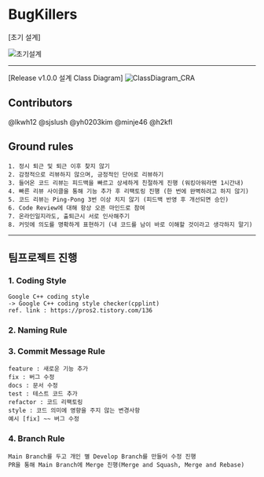 # BugKillers
[초기 설계]

![초기설계](https://user-images.githubusercontent.com/1198553/161181400-eb852bab-c2ab-4d91-8d88-833854dd9f3a.png)

----
[Release v1.0.0 설계 Class Diagram]
![ClassDiagram_CRA](https://user-images.githubusercontent.com/1198553/161869315-8da46143-abd6-489e-bc75-f12de4e96792.png)

## Contributors
@lkwh12
@sjslush
@yh0203kim
@minje46
@h2kfl

## Ground rules
	1. 정시 퇴근 및 퇴근 이후 찾지 않기
	2. 감정적으로 리뷰하지 않으며, 긍정적인 단어로 리뷰하기
	3. 들어온 코드 리뷰는 피드백을 빠르고 상세하게 친절하게 진행 (워킹아워라면 1시간내)
	4. 빠른 리뷰 사이클을 통해 기능 추가 후 리팩토링 진행 (한 번에 완벽하려고 하지 않기)
	5. 코드 리뷰는 Ping-Pong 3번 이상 치지 않기 (피드백 반영 후 개선되면 승인)
	6. Code Review에 대해 항상 오픈 마인드로 참여
	7. 온라인일지라도, 출퇴근시 서로 인사해주기
	8. 커밋에 의도를 명확하게 표현하기 (내 코드를 남이 바로 이해할 것이라고 생각하지 말기)

----

## 팀프로젝트 진행

### 1. Coding Style
	Google C++ coding style
	-> Google C++ coding style checker(cpplint)
	ref. link : https://pros2.tistory.com/136

### 2. Naming Rule

### 3. Commit Message Rule
	feature : 새로운 기능 추가
	fix : 버그 수정
	docs : 문서 수정
	test : 테스트 코드 추가
	refactor : 코드 리팩토링
	style : 코드 의미에 영향을 주지 않는 변경사항
	예시 [fix] ~~ 버그 수정
		
### 4. Branch Rule
	Main Branch를 두고 개인 별 Develop Branch를 만들어 수정 진행
	PR을 통해 Main Branch에 Merge 진행(Merge and Squash, Merge and Rebase)
